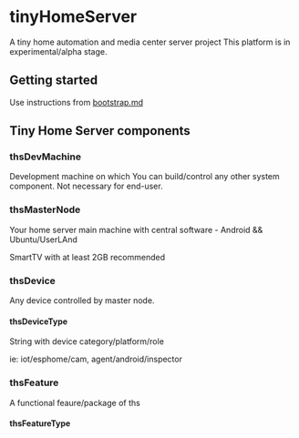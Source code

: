# tinyHomeServer

A tiny home automation and media center server project
This platform is in experimental/alpha stage.

## Getting started

Use instructions from [bootstrap.md](bootstrap.md)


## Tiny Home Server components


### thsDevMachine

Development machine on which You can build/control any other system component. 
Not necessary for end-user.

### thsMasterNode

Your home server main machine with central software - Android && Ubuntu/UserLAnd

SmartTV with at least 2GB recommended

### thsDevice

Any device controlled by master node.

#### thsDeviceType 

String with device category/platform/role

ie: iot/esphome/cam, agent/android/inspector

### thsFeature

A functional feaure/package of ths

#### thsFeatureType




